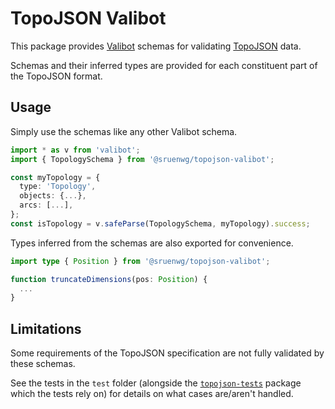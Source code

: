# TopoJSON Valibot

This package provides [Valibot](https://valibot.dev/) schemas for validating [TopoJSON](https://github.com/topojson/topojson-specification) data.

Schemas and their inferred types are provided for each constituent part of the TopoJSON format.


## Usage

Simply use the schemas like any other Valibot schema.
```ts
import * as v from 'valibot';
import { TopologySchema } from '@sruenwg/topojson-valibot';

const myTopology = {
  type: 'Topology',
  objects: {...},
  arcs: [...],
};
const isTopology = v.safeParse(TopologySchema, myTopology).success;
```

Types inferred from the schemas are also exported for convenience.
```ts
import type { Position } from '@sruenwg/topojson-valibot';

function truncateDimensions(pos: Position) {
  ...
}
```


## Limitations

Some requirements of the TopoJSON specification are not fully validated by these schemas.

See the tests in the `test` folder (alongside the [`topojson-tests`](https://github.com/sruenwg/topojson-validation/tree/main/packages/topojson-tests) package which the tests rely on) for details on what cases are/aren't handled.
